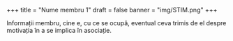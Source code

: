 +++
title = "Nume membru 1"
draft = false
banner = "img/STIM.png"
+++


Informații membru, cine e, cu ce se ocupă, eventual ceva trimis de el despre motivația în a se implica în asociație.

